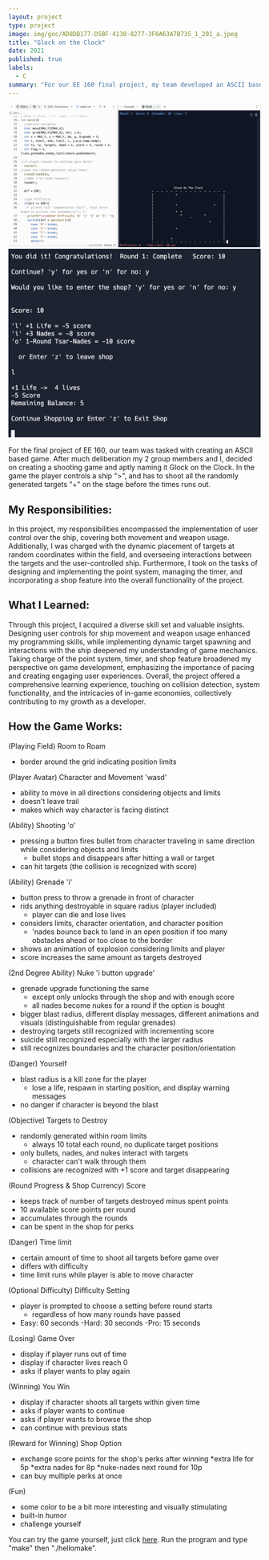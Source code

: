 ```yaml
---
layout: project
type: project
image: img/goc/AD8DB177-D5BF-4138-8277-3F0A63A7B735_1_201_a.jpeg
title: "Glock on the Clock"
date: 2021
published: true
labels:
  - C
summary: "For our EE 160 final project, my team developed an ASCII based shooter that runs in the console window."
---
```


<div class="text-center p-4">
  <img src="../img/goc/8F6A1D3B-CE7E-4AE2-A66E-08D1664E870C.jpeg" class="img-thumbnail" >
  <img src="../img/goc/FBEE3412-86F7-40FA-858E-2D51FFD42807.jpeg" class="img-thumbnail" >
</div>

For the final project of EE 160, our team was tasked with creating an ASCII based game. After much deliberation my 2 group members and I, decided on creating a shooting game and aptly naming it Glock on the Clock. In the game the player controls a ship ">", and has to shoot all the randomly generated targets "+" on the stage before the times runs out. 

## My Responsibilities:

In this project, my responsibilities encompassed the implementation of user control over the ship, covering both movement and weapon usage. Additionally, I was charged with the dynamic placement of targets at random coordinates within the field, and overseeing interactions between the targets and the user-controlled ship. Furthermore, I took on the tasks of designing and implementing the point system, managing the timer, and incorporating a shop feature into the overall functionality of the project.

## What I Learned:

Through this project, I acquired a diverse skill set and valuable insights. Designing user controls for ship movement and weapon usage enhanced my programming skills, while implementing dynamic target spawning and interactions with the ship deepened my understanding of game mechanics. Taking charge of the point system, timer, and shop feature broadened my perspective on game development, emphasizing the importance of pacing and creating engaging user experiences. Overall, the project offered a comprehensive learning experience, touching on collision detection, system functionality, and the intricacies of in-game economies, collectively contributing to my growth as a developer.

## How the Game Works:

(Playing Field) Room to Roam
- border around the grid indicating position limits

(Player Avatar) Character and Movement 'wasd'
- ability to move in all directions considering objects and limits
- doesn't leave trail
- makes which way character is facing distinct

(Ability) Shooting 'o'
- pressing a button fires bullet from character traveling in same direction while considering objects and limits
  - bullet stops and disappears after hitting a wall or target
- can hit targets (the collision is recognized with score)

(Ability) Grenade 'i'
- button press to throw a grenade in front of character
- rids anything destroyable in square radius (player included)
  - player can die and lose lives
- considers limits, character orientation, and character position
  - 'nades bounce back to land in an open position if too many obstacles ahead or too close to the border
- shows an animation of explosion considering limits and player
- score increases the same amount as targets destroyed

(2nd Degree Ability) Nuke 'i button upgrade'
- grenade upgrade functioning the same
  - except only unlocks through the shop and with enough score
  - all nades become nukes for a round if the option is bought
- bigger blast radius, different display messages, different animations and visuals (distinguishable from regular grenades)
- destroying targets still recognized with incrementing score
- suicide still recognized especially with the larger radius
- still recognizes boundaries and the character position/orientation

(Danger) Yourself
- blast radius is a kill zone for the player
  - lose a life, respawn in starting position, and display warning messages
- no danger if character is beyond the blast

(Objective) Targets to Destroy
- randomly generated within room limits
  - always 10 total each round, no duplicate target positions
- only bullets, nades, and nukes interact with targets
  - character can't walk through them
- collisions are recognized with +1 score and target disappearing

(Round Progress & Shop Currency) Score
- keeps track of number of targets destroyed minus spent points
- 10 available score points per round
- accumulates through the rounds
- can be spent in the shop for perks

(Danger) Time limit
- certain amount of time to shoot all targets before game over
- differs with difficulty 
- time limit runs while player is able to move character

(Optional Difficulty) Difficulty Setting
- player is prompted to choose a setting before round starts
  - regardless of how many rounds have passed
- Easy: 60 seconds   -Hard: 30 seconds   -Pro: 15 seconds

(Losing) Game Over
- display if player runs out of time
- display if character lives reach 0
- asks if player wants to play again

(Winning) You Win
- display if character shoots all targets within given time
- asks if player wants to continue
- asks if player wants to browse the shop
- can continue with previous stats

(Reward for Winning) Shop Option
- exchange score points for the shop's perks after winning
  *extra life for 5p
  *extra nades for 8p
  *nuke-nades next round for 10p
- can buy multiple perks at once

(Fun)
- some color to be a bit more interesting and visually stimulating
- built-in humor
- challenge yourself

You can try the game yourself, just click [here](https://replit.com/@shiu9/finalproject). Run the program and type "make" then "./hellomake".


  
